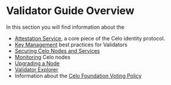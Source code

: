 # Validator Guide Overview

In this section you will find information about the

- [Attestation Service](attestation-service.md), a core piece of the Celo identity protocol.
- [Key Management](key-management/summary.md) best practices for Validators
- [Securing Celo Nodes and Services](securing-nodes-and-services.md)
- [Monitoring](monitoring.md) Celo nodes
- [Upgrading a Node](node-upgrades.md)
- [Validator Explorer](validator-explorer.md)
- Information about the [Celo Foundation Voting Policy](celo-foundation-voting-policy.md)